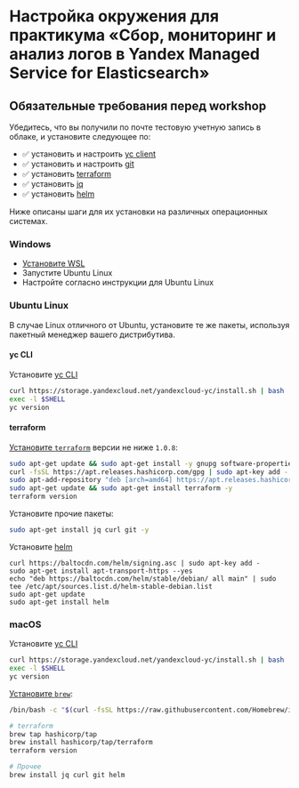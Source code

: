 # Настройка окружения для практикума «Сбор, мониторинг и анализ логов в Yandex Managed Service for Elasticsearch»

## Обязательные требования перед workshop
Убедитесь, что вы получили по почте тестовую учетную запись в облаке, и установите следующее по:

- :white_check_mark: установить и настроить [yc client](https://cloud.yandex.ru/docs/cli/quickstart)
- :white_check_mark: установить и настроить [git](https://git-scm.com/book/ru/v2/Введение-Установка-Git)
- :white_check_mark: установить [terraform](https://www.terraform.io/downloads.html)
- :white_check_mark: установить [jq](https://macappstore.org/jq/)
- :white_check_mark: установить [helm](https://helm.sh/docs/intro/install/)


Ниже описаны шаги для их установки на различных операционных системах.

### Windows
- [Установите WSL](https://docs.microsoft.com/en-us/windows/wsl/install)
- Запустите Ubuntu Linux
- Настройте согласно инструкции для Ubuntu Linux

### Ubuntu Linux

В случае Linux отличного от Ubuntu, установите те же пакеты, используя пакетный менеджер вашего дистрибутива.

#### yc CLI

Установите [yc CLI](https://cloud.yandex.ru/docs/cli/operations/install-cli#interactive)
```bash
curl https://storage.yandexcloud.net/yandexcloud-yc/install.sh | bash
exec -l $SHELL
yc version
```

#### terraform

[Установите `terraform`](https://learn.hashicorp.com/tutorials/terraform/install-cli) версии не ниже `1.0.8`:
```bash
sudo apt-get update && sudo apt-get install -y gnupg software-properties-common curl
curl -fsSL https://apt.releases.hashicorp.com/gpg | sudo apt-key add -
sudo apt-add-repository "deb [arch=amd64] https://apt.releases.hashicorp.com $(lsb_release -cs) main"
sudo apt-get update && sudo apt-get install terraform -y
terraform version
```

Установите прочие пакеты:
```bash
sudo apt-get install jq curl git -y
```

Установите [helm](https://helm.sh/docs/intro/install/)

```
curl https://baltocdn.com/helm/signing.asc | sudo apt-key add -
sudo apt-get install apt-transport-https --yes
echo "deb https://baltocdn.com/helm/stable/debian/ all main" | sudo tee /etc/apt/sources.list.d/helm-stable-debian.list
sudo apt-get update
sudo apt-get install helm
```

### macOS

Установите [yc CLI](https://cloud.yandex.ru/docs/cli/operations/install-cli#interactive)
```bash
curl https://storage.yandexcloud.net/yandexcloud-yc/install.sh | bash
exec -l $SHELL
yc version
```

[Установите `brew`](https://brew.sh):
```bash
/bin/bash -c "$(curl -fsSL https://raw.githubusercontent.com/Homebrew/install/HEAD/install.sh)"
```

```bash
# terraform
brew tap hashicorp/tap
brew install hashicorp/tap/terraform
terraform version

# Прочее
brew install jq curl git helm
```
